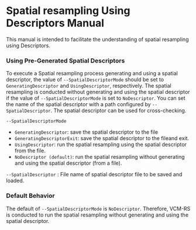 # Spatial resampling Using Descriptors Manual

This manual is intended to facilitate the understanding of spatial resampling using Descriptors.

### Using Pre-Generated Spatial Descriptors

To execute a Spatial resampling process generating and using a spatial descriptor, the value of `--SpatialDescriptorMode` should be set to `GeneratingDescriptor` and `UsingDescriptor`, respectively. The spatial resampling is conducted without generating and using the spatial descriptor if the value of `--SpatialDescriptorMode` is set to `NoDescriptor`. You can set the name of the spatial descriptor with a path configured by `--SpatialDescriptor`. The spatial descriptor can be used for cross-checking.

`--SpatialDescriptorMode`
  - `GeneratingDescriptor`: save the spatial descriptor to the file 
  - `GeneratingDescriptorExit`: save the spatial descriptor to the fileand exit.
  - `UsingDescriptor`: run the spatial resampling using the spatial descriptor from the file.
  - `NoDescriptor (default)`: run the spatial resampling without generating and using the spatial descriptor (from a file).

`--SpatialDescriptor` : File name of spatial descriptor file to be saved and loaded.

### Default Behavior
The default of `--SpatialDescriptorMode` is `NoDescriptor`. Therefore, VCM-RS is conducted to run the spatial resampling without generating and using the spatial descriptor.

